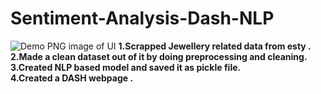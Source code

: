 # Sentiment-Analysis-Dash-NLP


<img src="https://github.com/shavilya/Sentiment-Analysis-Dash-NLP/blob/main/sentiment_analysis_NLP.png" alt="Demo PNG image of UI">


<b> 
1.Scrapped Jewellery related data from esty . <br>
2.Made a clean dataset out of it by doing preprocessing and cleaning. <br>
3.Created NLP based model and saved it as pickle file. <br>
4.Created a DASH webpage . <br> 
</b> 
